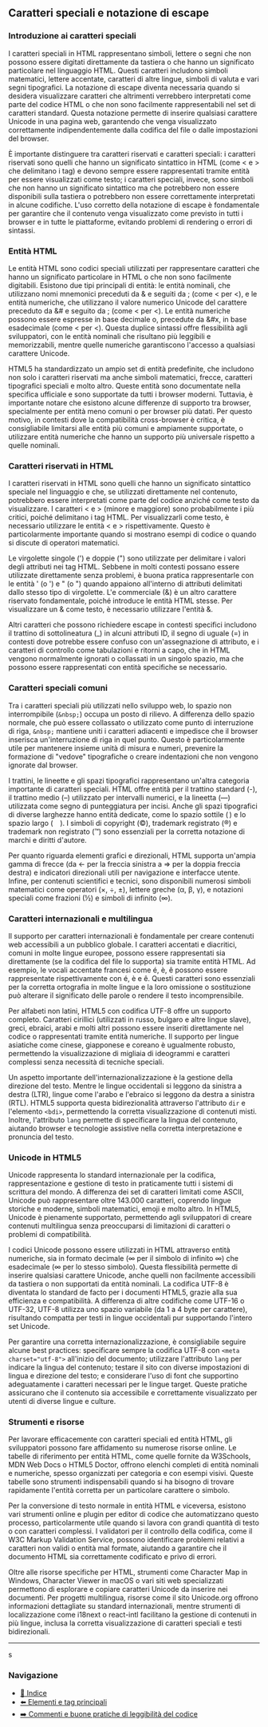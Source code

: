 ## Caratteri speciali e notazione di escape

### Introduzione ai caratteri speciali
I caratteri speciali in HTML rappresentano simboli, lettere o segni che non possono essere digitati direttamente da tastiera o che hanno un significato particolare nel linguaggio HTML. Questi caratteri includono simboli matematici, lettere accentate, caratteri di altre lingue, simboli di valuta e vari segni tipografici. La notazione di escape diventa necessaria quando si desidera visualizzare caratteri che altrimenti verrebbero interpretati come parte del codice HTML o che non sono facilmente rappresentabili nel set di caratteri standard. Questa notazione permette di inserire qualsiasi carattere Unicode in una pagina web, garantendo che venga visualizzato correttamente indipendentemente dalla codifica del file o dalle impostazioni del browser.

È importante distinguere tra caratteri riservati e caratteri speciali: i caratteri riservati sono quelli che hanno un significato sintattico in HTML (come < e > che delimitano i tag) e devono sempre essere rappresentati tramite entità per essere visualizzati come testo; i caratteri speciali, invece, sono simboli che non hanno un significato sintattico ma che potrebbero non essere disponibili sulla tastiera o potrebbero non essere correttamente interpretati in alcune codifiche. L'uso corretto della notazione di escape è fondamentale per garantire che il contenuto venga visualizzato come previsto in tutti i browser e in tutte le piattaforme, evitando problemi di rendering o errori di sintassi.

### Entità HTML
Le entità HTML sono codici speciali utilizzati per rappresentare caratteri che hanno un significato particolare in HTML o che non sono facilmente digitabili. Esistono due tipi principali di entità: le entità nominali, che utilizzano nomi mnemonici preceduti da & e seguiti da ; (come &lt; per <), e le entità numeriche, che utilizzano il valore numerico Unicode del carattere preceduto da &# e seguito da ; (come &#60; per <). Le entità numeriche possono essere espresse in base decimale o, precedute da &#x, in base esadecimale (come &#x3C; per <). Questa duplice sintassi offre flessibilità agli sviluppatori, con le entità nominali che risultano più leggibili e memorizzabili, mentre quelle numeriche garantiscono l'accesso a qualsiasi carattere Unicode.

HTML5 ha standardizzato un ampio set di entità predefinite, che includono non solo i caratteri riservati ma anche simboli matematici, frecce, caratteri tipografici speciali e molto altro. Queste entità sono documentate nella specifica ufficiale e sono supportate da tutti i browser moderni. Tuttavia, è importante notare che esistono alcune differenze di supporto tra browser, specialmente per entità meno comuni o per browser più datati. Per questo motivo, in contesti dove la compatibilità cross-browser è critica, è consigliabile limitarsi alle entità più comuni e ampiamente supportate, o utilizzare entità numeriche che hanno un supporto più universale rispetto a quelle nominali.

### Caratteri riservati in HTML
I caratteri riservati in HTML sono quelli che hanno un significato sintattico speciale nel linguaggio e che, se utilizzati direttamente nel contenuto, potrebbero essere interpretati come parte del codice anziché come testo da visualizzare. I caratteri < e > (minore e maggiore) sono probabilmente i più critici, poiché delimitano i tag HTML. Per visualizzarli come testo, è necessario utilizzare le entità &lt; e &gt; rispettivamente. Questo è particolarmente importante quando si mostrano esempi di codice o quando si discute di operatori matematici.

Le virgolette singole (') e doppie (") sono utilizzate per delimitare i valori degli attributi nei tag HTML. Sebbene in molti contesti possano essere utilizzate direttamente senza problemi, è buona pratica rappresentarle con le entità &apos; (o &#39;) e &quot; (o &#34;) quando appaiono all'interno di attributi delimitati dallo stesso tipo di virgolette. L'e commerciale (&) è un altro carattere riservato fondamentale, poiché introduce le entità HTML stesse. Per visualizzare un & come testo, è necessario utilizzare l'entità &amp;.

Altri caratteri che possono richiedere escape in contesti specifici includono il trattino di sottolineatura (_) in alcuni attributi ID, il segno di uguale (=) in contesti dove potrebbe essere confuso con un'assegnazione di attributo, e i caratteri di controllo come tabulazioni e ritorni a capo, che in HTML vengono normalmente ignorati o collassati in un singolo spazio, ma che possono essere rappresentati con entità specifiche se necessario.

### Caratteri speciali comuni
Tra i caratteri speciali più utilizzati nello sviluppo web, lo spazio non interrompibile (`&nbsp;`) occupa un posto di rilievo. A differenza dello spazio normale, che può essere collassato o utilizzato come punto di interruzione di riga, `&nbsp;` mantiene uniti i caratteri adiacenti e impedisce che il browser inserisca un'interruzione di riga in quel punto. Questo è particolarmente utile per mantenere insieme unità di misura e numeri, prevenire la formazione di "vedove" tipografiche o creare indentazioni che non vengono ignorate dal browser.

I trattini, le lineette e gli spazi tipografici rappresentano un'altra categoria importante di caratteri speciali. HTML offre entità per il trattino standard (-), il trattino medio (&ndash;) utilizzato per intervalli numerici, e la lineetta (&mdash;) utilizzata come segno di punteggiatura per incisi. Anche gli spazi tipografici di diverse larghezze hanno entità dedicate, come lo spazio sottile (&thinsp;) e lo spazio largo (&emsp;). I simboli di copyright (&copy;), trademark registrato (&reg;) e trademark non registrato (&trade;) sono essenziali per la corretta notazione di marchi e diritti d'autore.

Per quanto riguarda elementi grafici e direzionali, HTML supporta un'ampia gamma di frecce (da &larr; per la freccia sinistra a &rArr; per la doppia freccia destra) e indicatori direzionali utili per navigazione e interfacce utente. Infine, per contenuti scientifici e tecnici, sono disponibili numerosi simboli matematici come operatori (&times;, &divide;, &plusmn;), lettere greche (&alpha;, &beta;, &gamma;), e notazioni speciali come frazioni (&frac12;) e simboli di infinito (&infin;).

### Caratteri internazionali e multilingua
Il supporto per caratteri internazionali è fondamentale per creare contenuti web accessibili a un pubblico globale. I caratteri accentati e diacritici, comuni in molte lingue europee, possono essere rappresentati sia direttamente (se la codifica del file lo supporta) sia tramite entità HTML. Ad esempio, le vocali accentate francesi come é, è, ê possono essere rappresentate rispettivamente con &eacute;, &egrave; e &ecirc;. Questi caratteri sono essenziali per la corretta ortografia in molte lingue e la loro omissione o sostituzione può alterare il significato delle parole o rendere il testo incomprensibile.

Per alfabeti non latini, HTML5 con codifica UTF-8 offre un supporto completo. Caratteri cirillici (utilizzati in russo, bulgaro e altre lingue slave), greci, ebraici, arabi e molti altri possono essere inseriti direttamente nel codice o rappresentati tramite entità numeriche. Il supporto per lingue asiatiche come cinese, giapponese e coreano è ugualmente robusto, permettendo la visualizzazione di migliaia di ideogrammi e caratteri complessi senza necessità di tecniche speciali.

Un aspetto importante dell'internazionalizzazione è la gestione della direzione del testo. Mentre le lingue occidentali si leggono da sinistra a destra (LTR), lingue come l'arabo e l'ebraico si leggono da destra a sinistra (RTL). HTML5 supporta questa bidirezionalità attraverso l'attributo `dir` e l'elemento `<bdi>`, permettendo la corretta visualizzazione di contenuti misti. Inoltre, l'attributo `lang` permette di specificare la lingua del contenuto, aiutando browser e tecnologie assistive nella corretta interpretazione e pronuncia del testo.

### Unicode in HTML5
Unicode rappresenta lo standard internazionale per la codifica, rappresentazione e gestione di testo in praticamente tutti i sistemi di scrittura del mondo. A differenza dei set di caratteri limitati come ASCII, Unicode può rappresentare oltre 143.000 caratteri, coprendo lingue storiche e moderne, simboli matematici, emoji e molto altro. In HTML5, Unicode è pienamente supportato, permettendo agli sviluppatori di creare contenuti multilingua senza preoccuparsi di limitazioni di caratteri o problemi di compatibilità.

I codici Unicode possono essere utilizzati in HTML attraverso entità numeriche, sia in formato decimale (&#8734; per il simbolo di infinito ∞) che esadecimale (&#x221E; per lo stesso simbolo). Questa flessibilità permette di inserire qualsiasi carattere Unicode, anche quelli non facilmente accessibili da tastiera o non supportati da entità nominali. La codifica UTF-8 è diventata lo standard de facto per i documenti HTML5, grazie alla sua efficienza e compatibilità. A differenza di altre codifiche come UTF-16 o UTF-32, UTF-8 utilizza uno spazio variabile (da 1 a 4 byte per carattere), risultando compatta per testi in lingue occidentali pur supportando l'intero set Unicode.

Per garantire una corretta internazionalizzazione, è consigliabile seguire alcune best practices: specificare sempre la codifica UTF-8 con `<meta charset="utf-8">` all'inizio del documento; utilizzare l'attributo `lang` per indicare la lingua del contenuto; testare il sito con diverse impostazioni di lingua e direzione del testo; e considerare l'uso di font che supportino adeguatamente i caratteri necessari per le lingue target. Queste pratiche assicurano che il contenuto sia accessibile e correttamente visualizzato per utenti di diverse lingue e culture.

### Strumenti e risorse
Per lavorare efficacemente con caratteri speciali ed entità HTML, gli sviluppatori possono fare affidamento su numerose risorse online. Le tabelle di riferimento per entità HTML, come quelle fornite da W3Schools, MDN Web Docs o HTML5 Doctor, offrono elenchi completi di entità nominali e numeriche, spesso organizzati per categoria e con esempi visivi. Queste tabelle sono strumenti indispensabili quando si ha bisogno di trovare rapidamente l'entità corretta per un particolare carattere o simbolo.

Per la conversione di testo normale in entità HTML e viceversa, esistono vari strumenti online e plugin per editor di codice che automatizzano questo processo, particolarmente utile quando si lavora con grandi quantità di testo o con caratteri complessi. I validatori per il controllo della codifica, come il W3C Markup Validation Service, possono identificare problemi relativi a caratteri non validi o entità mal formate, aiutando a garantire che il documento HTML sia correttamente codificato e privo di errori.

Oltre alle risorse specifiche per HTML, strumenti come Character Map in Windows, Character Viewer in macOS o vari siti web specializzati permettono di esplorare e copiare caratteri Unicode da inserire nei documenti. Per progetti multilingua, risorse come il sito Unicode.org offrono informazioni dettagliate su standard internazionali, mentre strumenti di localizzazione come i18next o react-intl facilitano la gestione di contenuti in più lingue, inclusa la corretta visualizzazione di caratteri speciali e testi bidirezionali.

---
s
### Navigazione
- [📑 Indice](<../README.md>)
- [⬅️ Elementi e tag principali](<02_Elementi_tag_principali.md>)
- [➡️ Commenti e buone pratiche di leggibilità del codice](<04_Commenti_buone_pratiche.md>)
